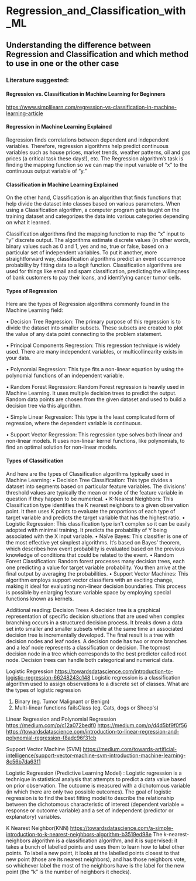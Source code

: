 # Regression_and_Classification_with_ML
## Understanding the difference between Regression and Classification and which method to use in one or the other case

### Literature suggested:
#### Regression vs. Classification in Machine Learning for Beginners
https://www.simplilearn.com/regression-vs-classification-in-machine-learning-article

#### Regression in Machine Learning Explained

Regression finds correlations between dependent and independent variables. Therefore, regression algorithms help predict continuous variables such as house prices, market trends, weather patterns, oil and gas prices (a critical task these days!), etc.
The Regression algorithm’s task is finding the mapping function so we can map the input variable of “x” to the continuous output variable of “y.”

#### Classification in Machine Learning Explained

On the other hand, Classification is an algorithm that finds functions that help divide the dataset into classes based on various parameters. When using a 
Classification algorithm, a computer program gets taught on the training dataset and categorizes the data into various categories depending on what it learned.

Classification algorithms find the mapping function to map the “x” input to “y” discrete output. The algorithms estimate discrete values (in other words, binary values such as 0 and 1, yes and no, true or false, based on a particular set of independent variables. To put it another, more straightforward way, classification algorithms predict an event occurrence probability by fitting data to a logit function.
Classification algorithms are used for things like email and spam classification, predicting the willingness of bank customers to pay their loans, and identifying cancer tumor cells.

#### Types of Regression

Here are the types of Regression algorithms commonly found in the Machine Learning field:

•	Decision Tree Regression: The primary purpose of this regression is to divide the dataset into smaller subsets. These subsets are created to plot the value of any data point connecting to the problem statement.

•	Principal Components Regression: This regression technique is widely used. There are many independent variables, or multicollinearity exists in your data.

•	Polynomial Regression: This type fits a non-linear equation by using the polynomial functions of an independent variable.

•	Random Forest Regression: Random Forest regression is heavily used in Machine Learning. It uses multiple decision trees to predict the output. Random data points are chosen from the given dataset and used to build a decision tree via this algorithm.

•	Simple Linear Regression: This type is the least complicated form of regression, where the dependent variable is continuous.

•	Support Vector Regression: This regression type solves both linear and non-linear models. It uses non-linear kernel functions, like polynomials, to find an optimal solution for non-linear models.

#### Types of Classification
And here are the types of Classification algorithms typically used in Machine Learning:
•	Decision Tree Classification: This type divides a dataset into segments based on particular feature variables. The divisions’ threshold values are typically the mean or mode of the feature variable in question if they happen to be numerical.
•	K-Nearest Neighbors: This Classification type identifies the K nearest neighbors to a given observation point. It then uses K points to evaluate the proportions of each type of target variable and predicts the target variable that has the highest ratio.
•	Logistic Regression: This classification type isn't complex so it can be easily adopted with minimal training. It predicts the probability of Y being associated with the X input variable.
•	Naïve Bayes: This classifier is one of the most effective yet simplest algorithms. It’s based on Bayes’ theorem, which describes how event probability is evaluated based on the previous knowledge of conditions that could be related to the event.
•	Random Forest Classification: Random forest processes many decision trees, each one predicting a value for target variable probability. You then arrive at the final output by averaging the probabilities. 
•	Support Vector Machines: This algorithm employs support vector classifiers with an exciting change, making it ideal for evaluating non-linear decision boundaries. This process is possible by enlarging feature variable space by employing special functions known as kernels.


Additional reading:
Decision Trees
A decision tree is a graphical representation of specific decision situations that are used when complex branching occurs in a structured decision process. It breaks down a data set into smaller and smaller subsets while at the same time an associated decision tree is incrementally developed. The final result is a tree with decision nodes and leaf nodes. A decision node has two or more branches and a leaf node represents a classification or decision. The topmost decision node in a tree which corresponds to the best predictor called root node. Decision trees can handle both categorical and numerical data.

Logistic Regression
https://towardsdatascience.com/introduction-to-logistic-regression-66248243c148
Logistic regression is a classification algorithm used to assign observations to a discrete set of classes.
What are the types of logistic regression
1.	Binary (eg. Tumor Malignant or Benign)
2.	Multi-linear functions failsClass (eg. Cats, dogs or Sheep's)

Linear Regression and Polynomial Regression
https://medium.com/p/c12a072bedf0
https://medium.com/p/d4d5bf9f0f56
https://towardsdatascience.com/introduction-to-linear-regression-and-polynomial-regression-f8adc96f31cb

Support Vector Machine (SVM)
https://medium.com/towards-artificial-intelligence/support-vector-machine-svm-introduction-machine-learning-8c56b7da63f1

Logistic Regression (Predictive Learning Model) :
Logistic regression is a technique in statistical analysis that attempts to predict a data value based on prior observation. The outcome is measured with a dichotomous variable (in which there are only two possible outcomes). The goal of logistic regression is to find the best fitting model to describe the relationship between the dichotomous characteristic of interest (dependent variable = response or outcome variable) and a set of independent (predictor or explanatory) variables.

K Nearest Neighbor(KNN)
https://towardsdatascience.com/a-simple-introduction-to-k-nearest-neighbors-algorithm-b3519ed98e
The k-nearest-neighbors algorithm is a classification algorithm, and it is supervised: it takes a bunch of labelled points and uses them to learn how to label other points. To label a new point, it looks at the labelled points closest to that new point (those are its nearest neighbors), and has those neighbors vote, so whichever label the most of the neighbors have is the label for the new point (the “k” is the number of neighbors it checks).
